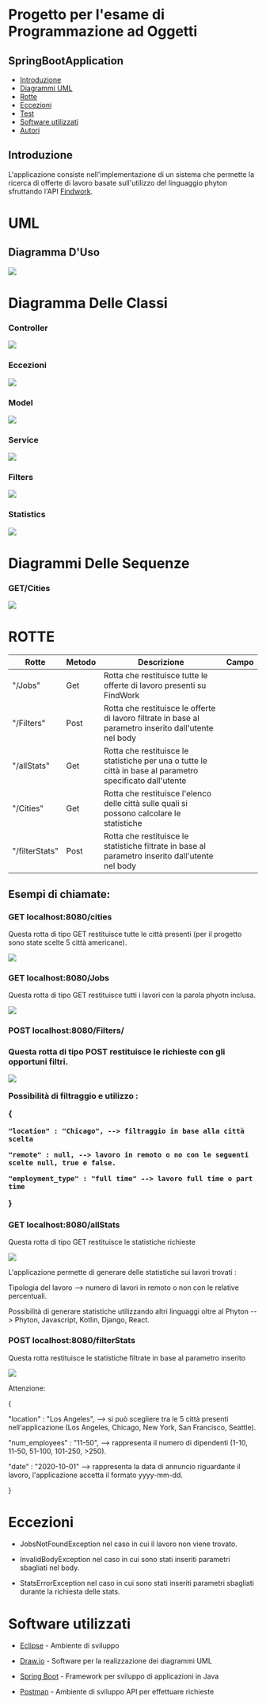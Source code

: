 # Progetto per l'esame di Programmazione ad Oggetti
## **SpringBootApplication**

* [Introduzione](#intro)
* [Diagrammi UML](#UML)
* [Rotte](#rotte)
* [Eccezioni](#teccezioni)
* [Test](#test)
* [Software utilizzati](#software)
* [Autori](#Autori)

<a name="intro"></a>
##  Introduzione
L'applicazione consiste nell'implementazione di un sistema che permette la ricerca di offerte di lavoro basate sull'utilizzo
del linguaggio phyton sfruttando l'API [Findwork](https://findwork.dev).

<a name="UML"></a>
# UML

## Diagramma D'Uso

![](https://github.com/AlessioGiacconi/ProgettoOOP/blob/main/UML/use%20case.png)

# Diagramma Delle Classi 

<h3>Controller</h3>

![](https://github.com/AlessioGiacconi/ProgettoOOP/blob/8890b7da52d0e514277fb3a7e9992c916b52efd9/UML/controller.png)

<h3>Eccezioni</h3>

![](https://github.com/AlessioGiacconi/ProgettoOOP/blob/8890b7da52d0e514277fb3a7e9992c916b52efd9/UML/eccezioni.png)

<h3>Model</h3>  

![](https://github.com/AlessioGiacconi/ProgettoOOP/blob/500909409e3a403329854468eedc33e67bc3b1d0/UML/model.png)

<h3>Service</h3> 

![](https://github.com/AlessioGiacconi/ProgettoOOP/blob/500909409e3a403329854468eedc33e67bc3b1d0/UML/service.png)

<h3>Filters</h3> 

![](https://github.com/AlessioGiacconi/ProgettoOOP/blob/main/UML/filter.png)

<h3>Statistics</h3>

![](https://github.com/AlessioGiacconi/ProgettoOOP/blob/500909409e3a403329854468eedc33e67bc3b1d0/UML/stats.png)

# Diagrammi Delle Sequenze 

<h3>GET/Cities</h3>

![](https://github.com/AlessioGiacconi/ProgettoOOP/blob/921ac2be394cc942e7d0fd624ce9f97738f46fe9/UML/DiagrammaSeqCity.png)

<a name="rotte"></a>

# ROTTE

|Rotte    | Metodo | Descrizione | Campo |
|---------|------------|-------|---------|
|  "/Jobs"      | Get  | Rotta che restituisce tutte le offerte di lavoro presenti su FindWork||
|  "/Filters"    | Post | Rotta che restituisce le offerte di lavoro filtrate in base al parametro inserito dall'utente nel body||
|  "/allStats"     | Get | Rotta che restituisce le statistiche per una o tutte le città in base al parametro specificato dall'utente||
|  "/Cities" | Get  | Rotta che restituisce l'elenco delle città sulle quali si possono calcolare le statistiche||
|  "/filterStats"    | Post | Rotta che restituisce le statistiche filtrate in base al parametro inserito dall'utente nel body||

## Esempi di chiamate:

<h3>GET localhost:8080/cities</h3>

Questa rotta di tipo GET restituisce tutte le città presenti (per il progetto sono state scelte 5 città americane).

![](https://github.com/AlessioGiacconi/ProgettoOOP/blob/365fb9dfeaad464dc984dfc79082d353ba86e21d/EsempiRotte/rottaCities.png)



<h3>GET localhost:8080/Jobs</h3>

Questa rotta di tipo GET restituisce tutti i lavori con la parola phyotn inclusa.

![](https://github.com/AlessioGiacconi/ProgettoOOP/blob/365fb9dfeaad464dc984dfc79082d353ba86e21d/EsempiRotte/rottaJobs.png)

  

<h3>POST localhost:8080/Filters/<h3>

Questa rotta di tipo POST restituisce le richieste con gli opportuni filtri.

![](https://github.com/AlessioGiacconi/ProgettoOOP/blob/365fb9dfeaad464dc984dfc79082d353ba86e21d/EsempiRotte/rottaFilters.png)
  
Possibilità di filtraggio e utilizzo : 
 
{
  
    "location" : "Chicago", --> filtraggio in base alla città scelta
  
    "remote" : null, --> lavoro in remoto o no con le seguenti scelte null, true e false.
  
    "employment_type" : "full time" --> lavoro full time o part time
  
}
  
  
  

<h3>GET localhost:8080/allStats</h3>

Questa rotta di tipo GET restituisce le statistiche richieste

![](https://github.com/AlessioGiacconi/ProgettoOOP/blob/6103695df87af045109ab950381a1543f9370fb9/EsempiRotte/rottaAllStats.png) 

L'applicazione permette di generare delle statistiche sui lavori trovati : 

 Tipologia del lavoro --> numero di lavori in remoto o non con le relative percentuali.

 Possibilità di generare statistiche utilizzando altri linguaggi oltre al Phyton --> Phyton, Javascript, Kotlin, Django, React.
  
  

<h3>POST localhost:8080/filterStats</h3>

Questa rotta restituisce le statistiche filtrate in base al parametro inserito

![](https://github.com/AlessioGiacconi/ProgettoOOP/blob/8811b8fe63ec16ba6c5641fefb66706c105d9f22/EsempiRotte/rottafilterStats.png)

Attenzione: 

{
  

 "location" : "Los Angeles", --> si può scegliere tra le 5 città presenti nell'applicazione (Los Angeles, Chicago, New York, San Francisco, Seattle).
    
 "num_employees" : "11-50", --> rappresenta il numero di dipendenti (1-10, 11-50, 51-100, 101-250, >250).
    
 "date" : "2020-10-01" --> rappresenta la data di annuncio riguardante il lavoro, l'applicazione accetta il formato yyyy-mm-dd.
  
    
}
  
  
  
<a name="eccezioni"></a>
  
  # Eccezioni
  
  * JobsNotFoundException nel caso in cui il lavoro non viene trovato.
  
  * InvalidBodyException nel caso in cui sono stati inseriti parametri sbagliati nel body.
  
  * StatsErrorException nel caso in cui sono stati inseriti parametri sbagliati durante la richiesta delle stats.
  
  
<a name="spoftware utilizzati"></a>
    
  
  # Software utilizzati
  
* [Eclipse](https://www.eclipse.org/downloads/) - Ambiente di sviluppo
  
* [Draw.io](https://www.diagrams.net/) - Software per la realizzazione dei diagrammi UML
  
* [Spring Boot](https://spring.io/projects/spring-boot) - Framework per sviluppo di applicazioni in Java
  
* [Postman](https://www.postman.com/) - Ambiente di sviluppo API per effettuare richieste
